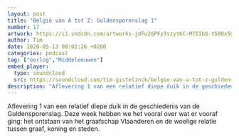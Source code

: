 ```yaml
---
layout: post
title: "België van A tot Z: Guldensporenslag 1"
number: 17
artwork: https://i1.sndcdn.com/artworks-jdFu2GPFy3szytKC-M7IIbQ-t500x500.jpg
author: Tim
date: 2020-05-13 00:02:26 +0200
categories: podcast
tag: ["oorlog","Middeleeuwen"]
embed_player:
  type: soundcloud
  src: https://soundcloud.com/tim-gistelinck/belgie-van-a-tot-z-guldensporenslag-1
description: "Aflevering 1 van een relatief diepe duik in de geschiedenis van de Guldensporenslag."
---
```

Aflevering 1 van een relatief diepe duik in de geschiedenis van de Guldensporenslag. Deze week hebben we het vooral over wat er vooraf ging: het ontstaan van het graafschap Vlaanderen en de woelige relatie tussen graaf, koning en steden.